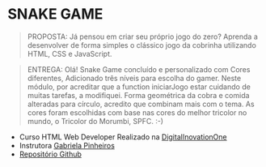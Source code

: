 # SNAKE GAME

>PROPOSTA: Já pensou em criar seu próprio jogo do zero? Aprenda a desenvolver de forma simples o clássico jogo da cobrinha utilizando HTML, CSS e JavaScript.

>ENTREGA: Olá! Snake Game concluído e personalizado com Cores diferentes, Adicionado três níveis para escolha do gamer. Neste módulo, por acreditar que a function iniciarJogo estar cuidando de muitas tarefas, a modifiquei. Forma geométrica da cobra e comida alteradas para círculo, acredito que combinam mais com o tema. As cores foram escolhidas com base nas cores do melhor tricolor no mundo, o Tricolor do Morumbi, SPFC. :-)

- Curso HTML Web Developer Realizado na [DigitalInovationOne](https://digitalinnovation.one/sign-up)
- Instrutora [Gabriela Pinheiros](https://github.com/SpruceGabriela)
- [Repositório Github](https://github.com/SpruceGabriela/snake-the-game)